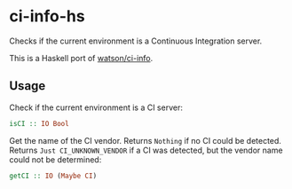 # ci-info-hs

Checks if the current environment is a Continuous Integration server.

This is a Haskell port of [watson/ci-info](https://github.com/watson/ci-info).

## Usage

Check if the current environment is a CI server:

```haskell
isCI :: IO Bool
```

Get the name of the CI vendor. Returns `Nothing` if no CI could be detected. Returns `Just CI_UNKNOWN_VENDOR` if a CI was detected, but the vendor name could not be determined:

```haskell
getCI :: IO (Maybe CI)
```
